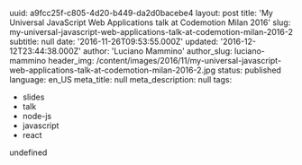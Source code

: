uuid:             a9fcc25f-c805-4d20-b449-da2d0bacebe4
layout:           post
title:            'My Universal JavaScript Web Applications talk at Codemotion Milan 2016'
slug:             my-universal-javascript-web-applications-talk-at-codemotion-milan-2016-2
subtitle:         null
date:             '2016-11-26T09:53:55.000Z'
updated:          '2016-12-12T23:44:38.000Z'
author:           'Luciano Mammino'
author_slug:      luciano-mammino
header_img:       /content/images/2016/11/my-universal-javascript-web-applications-talk-at-codemotion-milan-2016-2.jpg
status:           published
language:         en_US
meta_title:       null
meta_description: null
tags:
  - slides
  - talk
  - node-js
  - javascript
  - react

undefined
